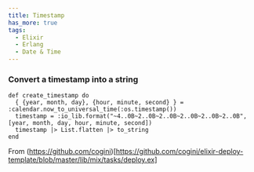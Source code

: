```yaml
---
title: Timestamp
has_more: true
tags:
  - Elixir
  - Erlang
  - Date & Time
---
```


### Convert a timestamp into a string

<!--more-->

```
def create_timestamp do
  { {year, month, day}, {hour, minute, second} } = :calendar.now_to_universal_time(:os.timestamp())
  timestamp = :io_lib.format("~4..0B~2..0B~2..0B~2..0B~2..0B~2..0B", [year, month, day, hour, minute, second])
  timestamp |> List.flatten |> to_string
end
```

From (https://github.com/cogini)[https://github.com/cogini/elixir-deploy-template/blob/master/lib/mix/tasks/deploy.ex]
